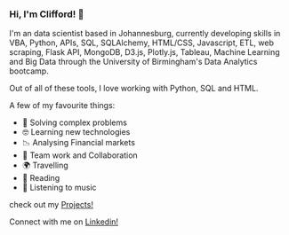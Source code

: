 ### Hi, I'm Clifford! 👋

I'm an data scientist based in Johannesburg, currently developing skills in VBA, Python, APIs, SQL, SQLAlchemy, HTML/CSS, Javascript, ETL, web scraping, Flask API, MongoDB, D3.js, Plotly.js, Tableau, Machine Learning and Big Data through the University of Birmingham's Data Analytics bootcamp.

Out of all of these tools, I love working with Python, SQL and HTML.

A few of my favourite things:


- 🤔 Solving complex problems
- 🤓 Learning new technologies
- 📉 Analysing Financial markets
- 👯 Team work and Collaboration
- 🌍 Travelling
- 📖 Reading
- 🎵 Listening to music

check out my [Projects!](https://github.com/Csepato?tab=repositories)

Connect with me on [Linkedin!](https://linkedin.com/in/clifford-sepato-2560b660)
